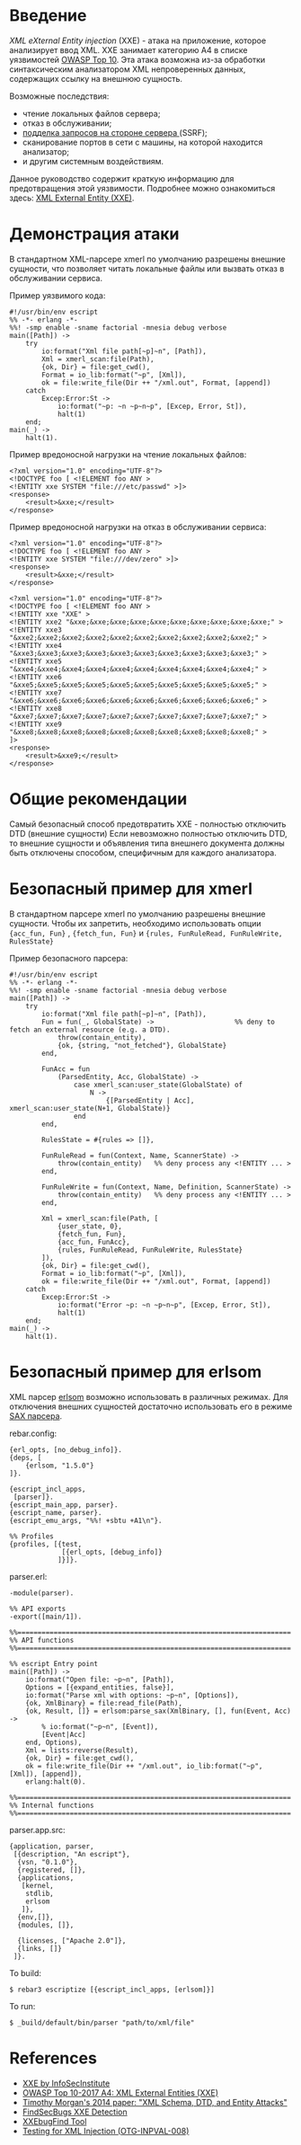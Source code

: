 # Введение

*XML eXternal Entity injection* (XXE) - атака на приложение, которое анализирует ввод XML. XXE занимает категорию А4 в списке уязвимостей [OWASP Top 10](https://www.owasp.org/index.php/Category:OWASP_Top_Ten_Project).
Эта атака возможна из-за обработки синтаксическим анализатором XML непроверенных данных, содержащих ссылку на внешнюю сущность.

Возможные последствия:
- чтение локальных файлов сервера;
- отказ в обслуживании;
- [подделка запросов на стороне сервера ](https://www.owasp.org/index.php/Server_Side_Request_Forgery) (SSRF);
- сканирование портов в сети с машины, на которой находится анализатор;
- и другим системным воздействиям.

Данное руководство содержит краткую информацию для предотвращения этой уязвимости.
Подробнее можно ознакомиться здесь: [XML External Entity (XXE)](https://en.wikipedia.org/wiki/XML_external_entity_attack).

# Демонстрация атаки

В стандартном XML-парсере xmerl по умолчанию разрешены внешние сущности, что позволяет читать локальные файлы или вызвать отказ в обслуживании сервиса.

Пример уязвимого кода:
```
#!/usr/bin/env escript
%% -*- erlang -*-
%%! -smp enable -sname factorial -mnesia debug verbose
main([Path]) ->
    try
        io:format("Xml file path[~p]~n", [Path]),
        Xml = xmerl_scan:file(Path),
        {ok, Dir} = file:get_cwd(),
        Format = io_lib:format("~p", [Xml]),
        ok = file:write_file(Dir ++ "/xml.out", Format, [append])
    catch
        Excep:Error:St ->
            io:format("~p: ~n ~p~n~p", [Excep, Error, St]),
            halt(1)
    end;
main(_) ->
    halt(1).
```

Пример вредоносной нагрузки на чтение локальных файлов:
```
<?xml version="1.0" encoding="UTF-8"?>
<!DOCTYPE foo [ <!ELEMENT foo ANY >
<!ENTITY xxe SYSTEM "file:///etc/passwd" >]>
<response>
	<result>&xxe;</result>
</response>
```

Пример вредоносной нагрузки на отказ в обслуживании сервиса:
```
<?xml version="1.0" encoding="UTF-8"?>
<!DOCTYPE foo [ <!ELEMENT foo ANY >
<!ENTITY xxe SYSTEM "file:///dev/zero" >]>
<response>
	<result>&xxe;</result>
</response>
```
```
<?xml version="1.0" encoding="UTF-8"?>
<!DOCTYPE foo [ <!ELEMENT foo ANY >
<!ENTITY xxe "XXE" >
<!ENTITY xxe2 "&xxe;&xxe;&xxe;&xxe;&xxe;&xxe;&xxe;&xxe;&xxe;&xxe;" >
<!ENTITY xxe3 "&xxe2;&xxe2;&xxe2;&xxe2;&xxe2;&xxe2;&xxe2;&xxe2;&xxe2;&xxe2;" >
<!ENTITY xxe4 "&xxe3;&xxe3;&xxe3;&xxe3;&xxe3;&xxe3;&xxe3;&xxe3;&xxe3;&xxe3;" >
<!ENTITY xxe5 "&xxe4;&xxe4;&xxe4;&xxe4;&xxe4;&xxe4;&xxe4;&xxe4;&xxe4;&xxe4;" >
<!ENTITY xxe6 "&xxe5;&xxe5;&xxe5;&xxe5;&xxe5;&xxe5;&xxe5;&xxe5;&xxe5;&xxe5;" >
<!ENTITY xxe7 "&xxe6;&xxe6;&xxe6;&xxe6;&xxe6;&xxe6;&xxe6;&xxe6;&xxe6;&xxe6;" >
<!ENTITY xxe8 "&xxe7;&xxe7;&xxe7;&xxe7;&xxe7;&xxe7;&xxe7;&xxe7;&xxe7;&xxe7;" >
<!ENTITY xxe9 "&xxe8;&xxe8;&xxe8;&xxe8;&xxe8;&xxe8;&xxe8;&xxe8;&xxe8;&xxe8;" >
]>
<response>
	<result>&xxe9;</result>
</response>
```

# Общие рекомендации

Самый безопасный способ предотвратить XXE - полностью отключить DTD (внешние сущности)
Если невозможно полностью отключить DTD, то внешние сущности и объявления типа внешнего документа должны быть отключены способом, специфичным для каждого анализатора.

# Безопасный пример для xmerl

В стандартном парсере xmerl по умолчанию разрешены внешние сущности. Чтобы их запретить, необходимо использовать опции `{acc_fun, Fun}` , `{fetch_fun, Fun}` и `{rules, FunRuleRead, FunRuleWrite, RulesState}`

Пример безопасного парсера:
```
#!/usr/bin/env escript
%% -*- erlang -*-
%%! -smp enable -sname factorial -mnesia debug verbose
main([Path]) ->
    try
        io:format("Xml file path[~p]~n", [Path]),
        Fun = fun(_, GlobalState) ->                    %% deny to fetch an external resource (e.g. a DTD).
            throw(contain_entity),
            {ok, {string, "not_fetched"}, GlobalState}
        end,

        FunAcc = fun
            (ParsedEntity, Acc, GlobalState) ->
                case xmerl_scan:user_state(GlobalState) of
                    N ->
                        {[ParsedEntity | Acc], xmerl_scan:user_state(N+1, GlobalState)}
                end
        end,

        RulesState = #{rules => []},

        FunRuleRead = fun(Context, Name, ScannerState) ->
            throw(contain_entity)   %% deny process any <!ENTITY ... >
        end,

        FunRuleWrite = fun(Context, Name, Definition, ScannerState) ->
            throw(contain_entity)   %% deny process any <!ENTITY ... >
        end,

        Xml = xmerl_scan:file(Path, [
            {user_state, 0},
            {fetch_fun, Fun},
            {acc_fun, FunAcc},
            {rules, FunRuleRead, FunRuleWrite, RulesState}
        ]),
        {ok, Dir} = file:get_cwd(),
        Format = io_lib:format("~p", [Xml]),
        ok = file:write_file(Dir ++ "/xml.out", Format, [append])
    catch
        Excep:Error:St ->
            io:format("Error ~p: ~n ~p~n~p", [Excep, Error, St]),
            halt(1)
    end;
main(_) ->
    halt(1).
```

# Безопасный пример для erlsom

XML парсер [erlsom](https://github.com/willemdj/erlsom) возможно использовать в различных режимах. Для отключения внешних сущностей достаточно использовать его в режиме [SAX парсера](https://github.com/willemdj/erlsom#sax).

rebar.config:
```
{erl_opts, [no_debug_info]}.
{deps, [
    {erlsom, "1.5.0"}
]}.

{escript_incl_apps,
 [parser]}.
{escript_main_app, parser}.
{escript_name, parser}.
{escript_emu_args, "%%! +sbtu +A1\n"}.

%% Profiles
{profiles, [{test,
             [{erl_opts, [debug_info]}
            ]}]}.
```

parser.erl:
```
-module(parser).

%% API exports
-export([main/1]).

%%====================================================================
%% API functions
%%====================================================================

%% escript Entry point
main([Path]) ->
    io:format("Open file: ~p~n", [Path]),
    Options = [{expand_entities, false}],
    io:format("Parse xml with options: ~p~n", [Options]),
    {ok, XmlBinary} = file:read_file(Path),
    {ok, Result, []} = erlsom:parse_sax(XmlBinary, [], fun(Event, Acc) ->
        % io:format("~p~n", [Event]),
        [Event|Acc]
    end, Options),
    Xml = lists:reverse(Result),
    {ok, Dir} = file:get_cwd(),
    ok = file:write_file(Dir ++ "/xml.out", io_lib:format("~p", [Xml]), [append]),
    erlang:halt(0).

%%====================================================================
%% Internal functions
%%====================================================================
```

parser.app.src:
```
{application, parser,
 [{description, "An escript"},
  {vsn, "0.1.0"},
  {registered, []},
  {applications,
   [kernel,
    stdlib,
    erlsom
   ]},
  {env,[]},
  {modules, []},

  {licenses, ["Apache 2.0"]},
  {links, []}
 ]}.
```

To build:
```
$ rebar3 escriptize [{escript_incl_apps, [erlsom]}]
```
To run:
```
$ _build/default/bin/parser "path/to/xml/file"
```

# References

- [XXE by InfoSecInstitute](https://resources.infosecinstitute.com/identify-mitigate-xxe-vulnerabilities/)
- [OWASP Top 10-2017 A4: XML External Entities (XXE)](https://www.owasp.org/index.php/Top_10-2017_A4-XML_External_Entities_(XXE))
- [Timothy Morgan's 2014 paper: "XML Schema, DTD, and Entity Attacks"](https://vsecurity.com//download/papers/XMLDTDEntityAttacks.pdf)
- [FindSecBugs XXE Detection](https://find-sec-bugs.github.io/bugs.htm#XXE_SAXPARSER)
- [XXEbugFind Tool](https://github.com/ssexxe/XXEBugFind)
- [Testing for XML Injection (OTG-INPVAL-008)](https://www.owasp.org/index.php/Testing_for_XML_Injection_(OTG-INPVAL-008))
